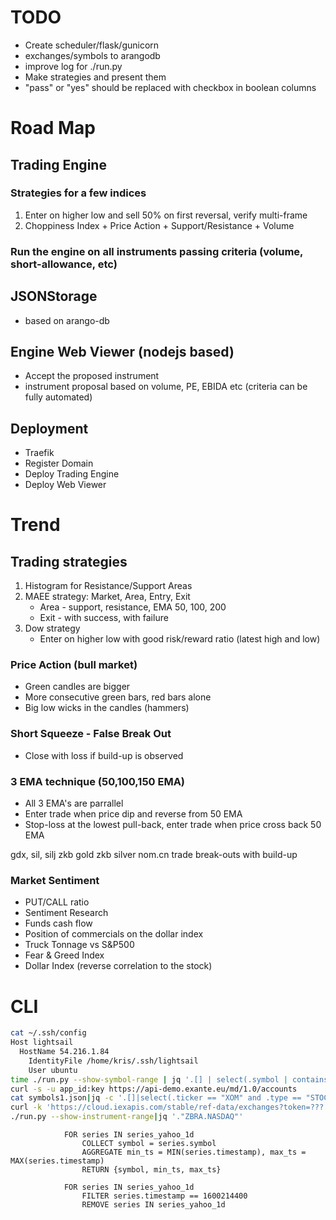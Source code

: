 
# TODO

- Create scheduler/flask/gunicorn
- exchanges/symbols to arangodb
- improve log for ./run.py
- Make strategies and present them
- "pass" or "yes" should be replaced with checkbox in boolean columns

# Road Map

## Trading Engine

### Strategies for a few indices
1. Enter on higher low and sell 50% on first reversal, verify multi-frame
2. Choppiness Index + Price Action + Support/Resistance + Volume

### Run the engine on all instruments passing criteria (volume, short-allowance, etc)

## JSONStorage
 - based on arango-db

## Engine Web Viewer (nodejs based)
 - Accept the proposed instrument
 - instrument proposal based on volume, PE, EBIDA etc (criteria can be fully automated)

## Deployment
 - Traefik
 - Register Domain
 - Deploy Trading Engine
 - Deploy Web Viewer

# Trend

## Trading strategies

1. Histogram for Resistance/Support Areas
2. MAEE strategy: Market, Area, Entry, Exit
    - Area - support, resistance, EMA 50, 100, 200
    - Exit - with success, with failure
3. Dow strategy
    - Enter on higher low with good risk/reward ratio (latest high and low)

### Price Action (bull market)

- Green candles are bigger
- More consecutive green bars, red bars alone
- Big low wicks in the candles (hammers)

### Short Squeeze - False Break Out

- Close with loss if build-up is observed

### 3 EMA technique (50,100,150 EMA)

- All 3 EMA's are parrallel
- Enter trade when price dip and reverse from 50 EMA
- Stop-loss at the lowest pull-back, enter trade when price cross back 50 EMA

gdx, sil, silj
zkb gold
zkb silver
nom.cn
trade break-outs with build-up

### Market Sentiment
- PUT/CALL ratio
- Sentiment Research
- Funds cash flow
- Position of commercials on the dollar index
- Truck Tonnage vs S&P500
- Fear & Greed Index
- Dollar Index (reverse correlation to the stock)

# CLI

```bash
cat ~/.ssh/config
Host lightsail
  HostName 54.216.1.84
    IdentityFile /home/kris/.ssh/lightsail
    User ubuntu
time ./run.py --show-symbol-range | jq '.[] | select(.symbol | contains("XOM"))'
curl -s -u app_id:key https://api-demo.exante.eu/md/1.0/accounts
cat symbols1.json|jq -c '.[]|select(.ticker == "XOM" and .type == "STOCK")'|jq .
curl -k 'https://cloud.iexapis.com/stable/ref-data/exchanges?token=???'|jq .
./run.py --show-instrument-range|jq '."ZBRA.NASDAQ"'
```

```
            FOR series IN series_yahoo_1d
                COLLECT symbol = series.symbol
                AGGREGATE min_ts = MIN(series.timestamp), max_ts = MAX(series.timestamp)
                RETURN {symbol, min_ts, max_ts}

            FOR series IN series_yahoo_1d
                FILTER series.timestamp == 1600214400
                REMOVE series IN series_yahoo_1d
```
